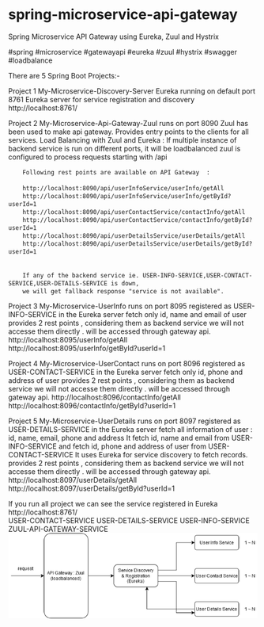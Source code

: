 # spring-microservice-api-gateway
Spring Microservice API Gateway using Eureka, Zuul and Hystrix

#spring #microservice #gatewayapi #eureka #zuul #hystrix #swagger #loadbalance

There are 5 Spring Boot Projects:-

Project 1
	My-Microservice-Discovery-Server
		Eureka running on default port 8761 
		Eureka server for service registration and discovery
		http://localhost:8761/

Project 2
	My-Microservice-Api-Gateway-Zuul
		runs on port 8090 
		Zuul has been used to make api gateway. Provides entry points to the clients for all services.
		Load Balancing with Zuul and Eureka : 
			If multiple instance of backend service is run on different ports, it will be loadbalanced
		zuul is configured to process requests starting with /api
		
		Following rest points are available on API Gateway  :

		http://localhost:8090/api/userInfoService/userInfo/getAll
		http://localhost:8090/api/userInfoService/userInfo/getById?userId=1
		http://localhost:8090/api/userContactService/contactInfo/getAll
		http://localhost:8090/api/userContactService/contactInfo/getById?userId=1
		http://localhost:8090/api/userDetailsService/userDetails/getAll
		http://localhost:8090/api/userDetailsService/userDetails/getById?userId=1
		
		
		If any of the backend service ie. USER-INFO-SERVICE,USER-CONTACT-SERVICE,USER-DETAILS-SERVICE is down,
		we will get fallback response "service is not available".

	
Project 3
	My-Microservice-UserInfo
		runs on port 8095 
		registered as USER-INFO-SERVICE in the Eureka server
		fetch only id, name and email of user
		provides 2 rest points , considering them as backend service we will not accesse them directly .
		will be accessed through gateway api.
			http://localhost:8095/userInfo/getAll
			http://localhost:8095/userInfo/getById?userId=1
		
		
Project 4
	My-Microservice-UserContact
		runs on port 8096
		registered as USER-CONTACT-SERVICE in the Eureka server
		fetch only id, phone and address of user
		provides 2 rest points , considering them as backend service we will not accesse them directly .
		will be accessed through gateway api.
			http://localhost:8096/contactInfo/getAll
			http://localhost:8096/contactInfo/getById?userId=1
		
Project 5
	My-Microservice-UserDetails
		runs on port 8097
		registered as USER-DETAILS-SERVICE in the Eureka server
		fetch all information of user : id, name, email, phone and address 
		It fetch  id, name and email from USER-INFO-SERVICE
		and fetch id, phone and address of user from USER-CONTACT-SERVICE
		It uses Eureka for service discovery to fetch records.
		provides 2 rest points , considering them as backend service we will not accesse them directly .
		will be accessed through gateway api.
			http://localhost:8097/userDetails/getAll
			http://localhost:8097/userDetails/getById?userId=1
		
			
If you run all project we can see the service registered in Eureka http://localhost:8761/	
	USER-CONTACT-SERVICE
	USER-DETAILS-SERVICE
	USER-INFO-SERVICE	
	ZUUL-API-GATEWAY-SERVICE
![spring-microservice-api-gateway](https://github.com/apudasgupta/spring-microservice-api-gateway/blob/master/architecture.png)
